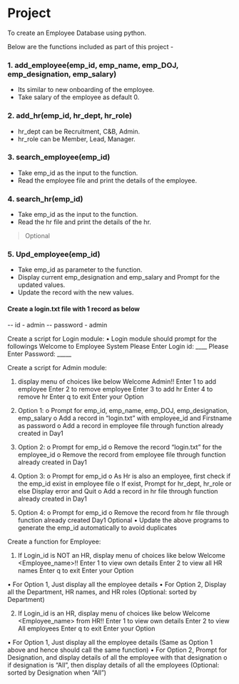 # Project
To create an Employee Database using python.

Below are the functions included as part of this project -

### 1. add_employee(emp_id, emp_name, emp_DOJ, emp_designation, emp_salary)
   - Its similar to new onboarding of the employee.
   - Take salary of the employee as default 0.

### 2. add_hr(emp_id, hr_dept, hr_role)
   - hr_dept can be Recruitment, C&B, Admin.
   -  hr_role can be Member, Lead, Manager.

### 3. search_employee(emp_id)
   - Take emp_id as the input to the function.
   - Read the employee file and print the details of the employee.

### 4. search_hr(emp_id)
   - Take emp_id as the input to the function.
   - Read the hr file and print the details of the hr.

> Optional
### 5. Upd_employee(emp_id)
   - Take emp_id as parameter to the function.
   - Display current emp_designation and emp_salary and Prompt for the updated values.
   - Update the record with the new values.

#### Create a login.txt file with 1 record as below
-- id - admin 
-- password - admin

Create a script for Login module:
•	Login module should prompt for the followings
Welcome to Employee System
Please Enter Login id: ____
Please Enter Password:  _____

Create a script for Admin module:
1.	display menu of choices like below
Welcome Admin!!
        Enter 1 to add employee
        Enter 2 to remove employee
        Enter 3 to add hr
        Enter 4 to remove hr
        Enter q to exit
Enter your Option 

2.	Option 1: 
o	Prompt for emp_id, emp_name, emp_DOJ, emp_designation, emp_salary
o	Add a record in “login.txt” with employee_id and Firstname as password
o	Add a record in employee file through function already created in Day1
3.	Option 2: 
o	Prompt for emp_id
o	Remove the record “login.txt” for the employee_id
o	Remove the record from employee file through function already created in Day1
4.	Option 3: 
o	Prompt for emp_id
o	As Hr is also an employee, first check if the emp_id exist in employee file
o	If exist, Prompt for hr_dept, hr_role or else Display error and Quit
o	Add a record in hr file through function already created in Day1
5.	Option 4: 
o	Prompt for emp_id
o	Remove the record from hr file through function already created Day1
Optional
•	Update the above programs to generate the emp_id automatically to avoid duplicates


Create a function for Employee:
1.	If Login_id is NOT an HR, display menu of choices like below
Welcome <Employee_name>!!
        Enter 1 to view own details
        Enter 2 to view all HR names
        Enter q to exit
Enter your Option 

•	For Option 1, Just display all the employee details
•	For Option 2, Display all the Department, HR names, and HR roles (Optional: sorted by Department)

2.	If Login_id is an HR, display menu of choices like below
Welcome <Employee_name> from HR!!
        Enter 1 to view own details
        Enter 2 to view All employees
        Enter q to exit
Enter your Option 

•	For Option 1, Just display all the employee details (Same as Option 1 above and hence should call the same function)
•	For Option 2, Prompt for Designation, and display details of all the employee with that designation 
o	if designation is “All”, then display details of all the employees (Optional: sorted by Designation when “All”)
